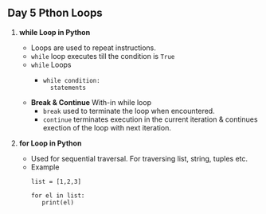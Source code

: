 ## Day 5 Pthon Loops

1. **while Loop in Python**
   - Loops are used to repeat instructions.
   - `while` loop executes till the condition is `True`
   - `while` Loops
     - ```
       while condition:
         statements
       ```
   - **Break & Continue** With-in while loop
     - `break` used to terminate the loop when encountered.
     - `continue` terminates execution in the current iteration & continues exection of the loop with next iteration.

2. **for Loop in Python**
   - Used for sequential traversal. For traversing list, string, tuples etc.
   - Example
     ```
     list = [1,2,3]

     for el in list:
        print(el)
     ```
